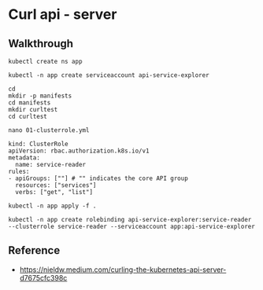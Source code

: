 # Curl api - server 

## Walkthrough 

```
kubectl create ns app 
```

```
kubectl -n app create serviceaccount api-service-explorer
```

```
cd
mkdir -p manifests
cd manifests
mkdir curltest
cd curltest
```

```
nano 01-clusterrole.yml
```

```
kind: ClusterRole
apiVersion: rbac.authorization.k8s.io/v1
metadata:
  name: service-reader
rules:
- apiGroups: [""] # "" indicates the core API group
  resources: ["services"]
  verbs: ["get", "list"]
```

```
kubectl -n app apply -f .
```

```
kubectl -n app create rolebinding api-service-explorer:service-reader --clusterrole service-reader --serviceaccount app:api-service-explorer
```
## Reference 

  * https://nieldw.medium.com/curling-the-kubernetes-api-server-d7675cfc398c
